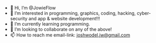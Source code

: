 - 👋 Hi, I’m @JowieFlow
- 👀 I’m interested in programming, graphics, coding, hacking, cyber-security and app & website development!!!
- 🌱 I’m currently learning programming.
-  💞️ I’m looking to collaborate on any of the above!
- 📫 How to reach me email-link: joshwodel.jw@gmail.com

<!---
JowieFlow/JowieFlow is a ✨ special ✨ repository because its `README.md` (this file) appears on your GitHub profile.
You can click the Preview link to take a look at your changes.
--->
